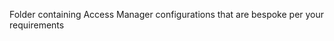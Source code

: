 <!-- 
# ========================================================================
# MIDSHIPS
# COPYRIGHT 2023

# Legal Notice:
# Installation and use of this script is subject to a license agreement
# with Midships Limited (a company registered in England, under company
# registration number: 11324587). This script cannot be modified or
# shared with another organisation unless approved in writing by Midships
# Limited. You as a user of this script must review, accept and comply
# with the license terms of each downloaded/installed package that is
# referenced by this script. By proceeding with the installation, you are
# accepting the license terms of each package, and acknowledging that your
# use of each package will be subject to its respective license terms.
# For more information visit www.midships.io

# NOTE:
# Don't check this file into source control with any sensitive hard
# coded values.

# Image recommended name: forgerock-am
# ======================================================================== -->
Folder containing Access Manager configurations that are bespoke per your requirements